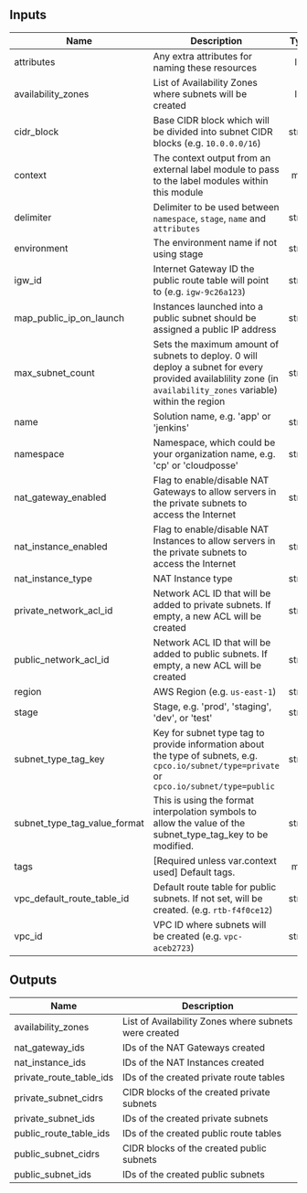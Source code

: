 ## Inputs

| Name | Description | Type | Default | Required |
|------|-------------|:----:|:-----:|:-----:|
| attributes | Any extra attributes for naming these resources | list | `<list>` | no |
| availability_zones | List of Availability Zones where subnets will be created | list | - | yes |
| cidr_block | Base CIDR block which will be divided into subnet CIDR blocks (e.g. `10.0.0.0/16`) | string | - | yes |
| context | The context output from an external label module to pass to the label modules within this module | map | `<map>` | no |
| delimiter | Delimiter to be used between `namespace`, `stage`, `name` and `attributes` | string | `-` | no |
| environment | The environment name if not using stage | string | `` | no |
| igw_id | Internet Gateway ID the public route table will point to (e.g. `igw-9c26a123`) | string | - | yes |
| map_public_ip_on_launch | Instances launched into a public subnet should be assigned a public IP address | string | `true` | no |
| max_subnet_count | Sets the maximum amount of subnets to deploy.  0 will deploy a subnet for every provided availablility zone (in `availability_zones` variable) within the region | string | `0` | no |
| name | Solution name, e.g. 'app' or 'jenkins' | string | `` | no |
| namespace | Namespace, which could be your organization name, e.g. 'cp' or 'cloudposse' | string | `` | no |
| nat_gateway_enabled | Flag to enable/disable NAT Gateways to allow servers in the private subnets to access the Internet | string | `true` | no |
| nat_instance_enabled | Flag to enable/disable NAT Instances to allow servers in the private subnets to access the Internet | string | `false` | no |
| nat_instance_type | NAT Instance type | string | `t3.micro` | no |
| private_network_acl_id | Network ACL ID that will be added to private subnets. If empty, a new ACL will be created | string | `` | no |
| public_network_acl_id | Network ACL ID that will be added to public subnets. If empty, a new ACL will be created | string | `` | no |
| region | AWS Region (e.g. `us-east-1`) | string | - | yes |
| stage | Stage, e.g. 'prod', 'staging', 'dev', or 'test' | string | `` | no |
| subnet_type_tag_key | Key for subnet type tag to provide information about the type of subnets, e.g. `cpco.io/subnet/type=private` or `cpco.io/subnet/type=public` | string | `cpco.io/subnet/type` | no |
| subnet_type_tag_value_format | This is using the format interpolation symbols to allow the value of the subnet_type_tag_key to be modified. | string | `%s` | no |
| tags | [Required unless var.context used] Default tags. | map | `<map>` | no |
| vpc_default_route_table_id | Default route table for public subnets. If not set, will be created. (e.g. `rtb-f4f0ce12`) | string | `` | no |
| vpc_id | VPC ID where subnets will be created (e.g. `vpc-aceb2723`) | string | - | yes |

## Outputs

| Name | Description |
|------|-------------|
| availability_zones | List of Availability Zones where subnets were created |
| nat_gateway_ids | IDs of the NAT Gateways created |
| nat_instance_ids | IDs of the NAT Instances created |
| private_route_table_ids | IDs of the created private route tables |
| private_subnet_cidrs | CIDR blocks of the created private subnets |
| private_subnet_ids | IDs of the created private subnets |
| public_route_table_ids | IDs of the created public route tables |
| public_subnet_cidrs | CIDR blocks of the created public subnets |
| public_subnet_ids | IDs of the created public subnets |

